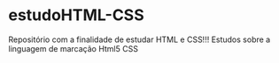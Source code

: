 # estudoHTML-CSS
Repositório com a finalidade de estudar HTML  e CSS!!!
Estudos sobre a linguagem de marcação Html5 CSS

